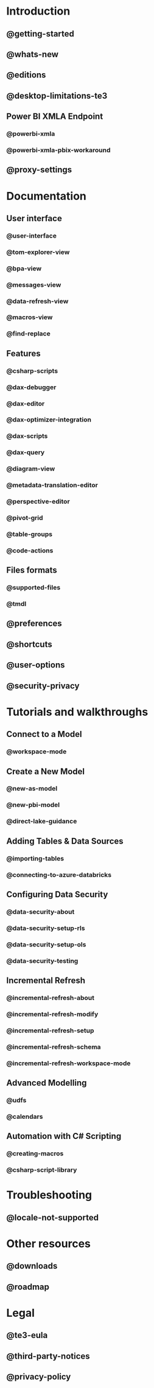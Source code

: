 ﻿# Introduction
## @getting-started
## @whats-new
## @editions
## @desktop-limitations-te3
## Power BI XMLA Endpoint
### @powerbi-xmla
### @powerbi-xmla-pbix-workaround
## @proxy-settings

# Documentation
## User interface
### @user-interface
### @tom-explorer-view
### @bpa-view
### @messages-view
### @data-refresh-view
### @macros-view
### @find-replace

## Features
### @csharp-scripts
### @dax-debugger
### @dax-editor
### @dax-optimizer-integration
### @dax-scripts
### @dax-query
### @diagram-view
### @metadata-translation-editor
### @perspective-editor
### @pivot-grid
### @table-groups
### @code-actions

## Files formats
### @supported-files
### @tmdl
## @preferences
## @shortcuts
## @user-options
## @security-privacy

# Tutorials and walkthroughs

## Connect to a Model
### @workspace-mode

## Create a New Model
### @new-as-model
### @new-pbi-model
### @direct-lake-guidance

## Adding Tables & Data Sources
### @importing-tables
### @connecting-to-azure-databricks

## Configuring Data Security
### @data-security-about
### @data-security-setup-rls
### @data-security-setup-ols
### @data-security-testing

## Incremental Refresh
### @incremental-refresh-about
### @incremental-refresh-modify
### @incremental-refresh-setup
### @incremental-refresh-schema
### @incremental-refresh-workspace-mode

## Advanced Modelling
### @udfs
### @calendars

## Automation with C# Scripting
### @creating-macros
### @csharp-script-library

# Troubleshooting
## @locale-not-supported

# Other resources
## @downloads
## @roadmap

# Legal
## @te3-eula
## @third-party-notices
## @privacy-policy
